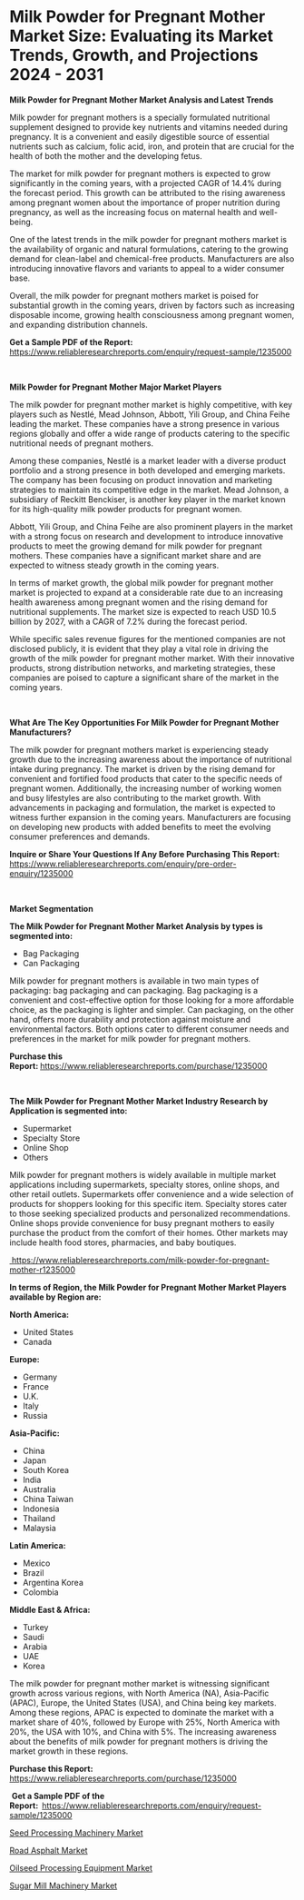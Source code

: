 <p><h1>Milk Powder for Pregnant Mother Market Size: Evaluating its Market Trends, Growth, and Projections 2024 - 2031</h1></p><p><strong>Milk Powder for Pregnant Mother Market Analysis and Latest Trends</strong></p>
<p><p>Milk powder for pregnant mothers is a specially formulated nutritional supplement designed to provide key nutrients and vitamins needed during pregnancy. It is a convenient and easily digestible source of essential nutrients such as calcium, folic acid, iron, and protein that are crucial for the health of both the mother and the developing fetus.</p><p>The market for milk powder for pregnant mothers is expected to grow significantly in the coming years, with a projected CAGR of 14.4% during the forecast period. This growth can be attributed to the rising awareness among pregnant women about the importance of proper nutrition during pregnancy, as well as the increasing focus on maternal health and well-being.</p><p>One of the latest trends in the milk powder for pregnant mothers market is the availability of organic and natural formulations, catering to the growing demand for clean-label and chemical-free products. Manufacturers are also introducing innovative flavors and variants to appeal to a wider consumer base.</p><p>Overall, the milk powder for pregnant mothers market is poised for substantial growth in the coming years, driven by factors such as increasing disposable income, growing health consciousness among pregnant women, and expanding distribution channels.</p></p>
<p><strong>Get a Sample PDF of the Report:&nbsp;</strong> <a href="https://www.reliableresearchreports.com/enquiry/request-sample/1235000">https://www.reliableresearchreports.com/enquiry/request-sample/1235000</a></p>
<p>&nbsp;</p>
<p><strong>Milk Powder for Pregnant Mother Major Market Players</strong></p>
<p><p>The milk powder for pregnant mother market is highly competitive, with key players such as Nestlé, Mead Johnson, Abbott, Yili Group, and China Feihe leading the market. These companies have a strong presence in various regions globally and offer a wide range of products catering to the specific nutritional needs of pregnant mothers.</p><p>Among these companies, Nestlé is a market leader with a diverse product portfolio and a strong presence in both developed and emerging markets. The company has been focusing on product innovation and marketing strategies to maintain its competitive edge in the market. Mead Johnson, a subsidiary of Reckitt Benckiser, is another key player in the market known for its high-quality milk powder products for pregnant women.</p><p>Abbott, Yili Group, and China Feihe are also prominent players in the market with a strong focus on research and development to introduce innovative products to meet the growing demand for milk powder for pregnant mothers. These companies have a significant market share and are expected to witness steady growth in the coming years.</p><p>In terms of market growth, the global milk powder for pregnant mother market is projected to expand at a considerable rate due to an increasing health awareness among pregnant women and the rising demand for nutritional supplements. The market size is expected to reach USD 10.5 billion by 2027, with a CAGR of 7.2% during the forecast period.</p><p>While specific sales revenue figures for the mentioned companies are not disclosed publicly, it is evident that they play a vital role in driving the growth of the milk powder for pregnant mother market. With their innovative products, strong distribution networks, and marketing strategies, these companies are poised to capture a significant share of the market in the coming years.</p></p>
<p>&nbsp;</p>
<p><strong>What Are The Key Opportunities For Milk Powder for Pregnant Mother Manufacturers?</strong></p>
<p><p>The milk powder for pregnant mothers market is experiencing steady growth due to the increasing awareness about the importance of nutritional intake during pregnancy. The market is driven by the rising demand for convenient and fortified food products that cater to the specific needs of pregnant women. Additionally, the increasing number of working women and busy lifestyles are also contributing to the market growth. With advancements in packaging and formulation, the market is expected to witness further expansion in the coming years. Manufacturers are focusing on developing new products with added benefits to meet the evolving consumer preferences and demands.</p></p>
<p><strong>Inquire or Share Your Questions If Any Before Purchasing This Report:</strong> <a href="https://www.reliableresearchreports.com/enquiry/pre-order-enquiry/1235000">https://www.reliableresearchreports.com/enquiry/pre-order-enquiry/1235000</a></p>
<p>&nbsp;</p>
<p><strong>Market Segmentation</strong></p>
<p><strong>The Milk Powder for Pregnant Mother Market Analysis by types is segmented into:</strong></p>
<p><ul><li>Bag Packaging</li><li>Can Packaging</li></ul></p>
<p><p>Milk powder for pregnant mothers is available in two main types of packaging: bag packaging and can packaging. Bag packaging is a convenient and cost-effective option for those looking for a more affordable choice, as the packaging is lighter and simpler. Can packaging, on the other hand, offers more durability and protection against moisture and environmental factors. Both options cater to different consumer needs and preferences in the market for milk powder for pregnant mothers.</p></p>
<p><strong>Purchase this Report:&nbsp;</strong><a href="https://www.reliableresearchreports.com/purchase/1235000">https://www.reliableresearchreports.com/purchase/1235000</a></p>
<p>&nbsp;</p>
<p><strong>The Milk Powder for Pregnant Mother Market Industry Research by Application is segmented into:</strong></p>
<p><ul><li>Supermarket</li><li>Specialty Store</li><li>Online Shop</li><li>Others</li></ul></p>
<p><p>Milk powder for pregnant mothers is widely available in multiple market applications including supermarkets, specialty stores, online shops, and other retail outlets. Supermarkets offer convenience and a wide selection of products for shoppers looking for this specific item. Specialty stores cater to those seeking specialized products and personalized recommendations. Online shops provide convenience for busy pregnant mothers to easily purchase the product from the comfort of their homes. Other markets may include health food stores, pharmacies, and baby boutiques.</p></p>
<p><a href="https://www.reliableresearchreports.com/milk-powder-for-pregnant-mother-r1235000">&nbsp;https://www.reliableresearchreports.com/milk-powder-for-pregnant-mother-r1235000</a></p>
<p><strong>In terms of Region, the Milk Powder for Pregnant Mother Market Players available by Region are:</strong></p>
<p>
    <p> <strong> North America: </strong>
        <ul>
            <li>United States</li>
            <li>Canada</li>
        </ul>
        </p> 
    <p> <strong> Europe: </strong>
        <ul>
            <li>Germany</li>
            <li>France</li>
            <li>U.K.</li>
            <li>Italy</li>
            <li>Russia</li>
        </ul>
        </p> 
    <p> <strong> Asia-Pacific: </strong>
        <ul>
            <li>China</li>
            <li>Japan</li>
            <li>South Korea</li>
            <li>India</li>
            <li>Australia</li>
            <li>China Taiwan</li>
            <li>Indonesia</li>
            <li>Thailand</li>
            <li>Malaysia</li>
        </ul>
        </p> 
    <p> <strong> Latin America: </strong>
        <ul>
            <li>Mexico</li>
            <li>Brazil</li>
            <li>Argentina Korea</li>
            <li>Colombia</li>
        </ul>
        </p> 
    <p> <strong> Middle East & Africa: </strong>
        <ul>
            <li>Turkey</li>
            <li>Saudi</li>
            <li>Arabia</li>
            <li>UAE</li>
            <li>Korea</li>
        </ul>
    </p>
    </p>
<p><p>The milk powder for pregnant mother market is witnessing significant growth across various regions, with North America (NA), Asia-Pacific (APAC), Europe, the United States (USA), and China being key markets. Among these regions, APAC is expected to dominate the market with a market share of 40%, followed by Europe with 25%, North America with 20%, the USA with 10%, and China with 5%. The increasing awareness about the benefits of milk powder for pregnant mothers is driving the market growth in these regions.</p></p>
<p><strong>Purchase this Report: </strong><a href="https://www.reliableresearchreports.com/purchase/1235000">https://www.reliableresearchreports.com/purchase/1235000</a></p>
<p>&nbsp;<strong>Get a Sample PDF of the Report:&nbsp;&nbsp;</strong><a href="https://www.reliableresearchreports.com/enquiry/request-sample/1235000">https://www.reliableresearchreports.com/enquiry/request-sample/1235000</a></p>
<p><strong></strong></p>
<p><p><a href="https://view.publitas.com/reportprime-1/seed-processing-machinery-market-size-growing-and-forecasted-for-period-from-2024-2031-and-provides-complete-market-analysis-of-this-market/">Seed Processing Machinery Market</a></p><p><a href="https://unruly-ladybug-44b.notion.site/Road-Asphalt-Market-Insights-Market-Players-and-Forecast-Till-2031-233eb0a48df5496aaa7a390f16537ac4">Road Asphalt Market</a></p><p><a href="https://view.publitas.com/reportprime-1/oilseed-processing-equipment-market-size-2024-2031-global-industrial-analysis-key-geographical-regions-market-share-top-key-players-product-types-and-forecast-research-report/">Oilseed Processing Equipment Market</a></p><p><a href="https://view.publitas.com/reportprime-1/insights-into-sugar-mill-machinery-market-size-analysing-market-share-trends-and-growth-from-2024-to-2031/">Sugar Mill Machinery Market</a></p></p>